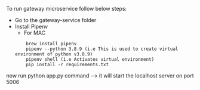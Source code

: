 To run gateway microservice follow below steps:

* Go to the gateway-service folder
* Install Pipenv 
    * For MAC
    ```
        brew install pipenv
        pipenv --python 3.8.9 (i.e This is used to create virtual environment of python v3.8.9)
        pipenv shell (i.e Activates virtual environment)
        pip install -r requirements.txt
    ```
now run python app.py command --> it will start the localhost server on port 5006